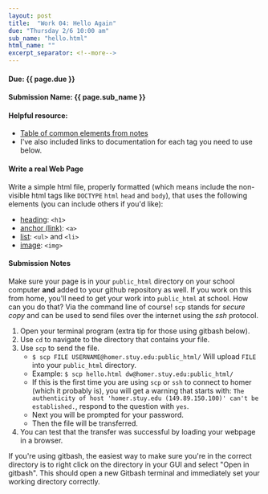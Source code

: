 ```yaml
---
layout: post
title:  "Work 04: Hello Again"
due: "Thursday 2/6 10:00 am"
sub_name: "hello.html"
html_name: ""
excerpt_separator: <!--more-->
---
```


#### Due: {{ page.due }}
#### Submission Name: {{ page.sub_name }}


#### Helpful resource:
- [Table of common elements from notes](https://www.stuycs.org/dwlessons/fcs/selector_view.html?slides=04_html.md#29)
- I've also included links to documentation for each tag you need to use below.


#### Write a real Web Page
Write a simple html file, properly formatted (which means include the non-visible html tags like `DOCTYPE` `html`  `head` and `body`), that uses the following elements (you can include others if you'd like):
 * [heading](https://developer.mozilla.org/en-US/docs/Web/HTML/Element/Heading_Elements): `<h1>`
 * [anchor (link)](https://developer.mozilla.org/en-US/docs/Web/HTML/Element/a): `<a>`
 * [list](https://developer.mozilla.org/en-US/docs/Web/HTML/Element/ul): `<ul>` and `<li>`
 * [image](https://developer.mozilla.org/en-US/docs/Web/HTML/Element/img): `<img>`

#### Submission Notes
Make sure your page is in your `public_html` directory on your school computer __and__ added to your github repository as well. If you work on this from home, you'll need to get your work into `public_html` at school. How can you do that? Via the command line of course! `scp` stands for _secure copy_ and can be used to send files over the internet using the _ssh_ protocol.
1. Open your terminal program (extra tip for those using gitbash below).
2. Use `cd` to navigate to the directory that contains your file.
3. Use `scp` to send the file.
   - `$ scp FILE USERNAME@homer.stuy.edu:public_html/` Will upload `FILE` into your `public_html` directory.
   - Example: `$ scp hello.html dw@homer.stuy.edu:public_html/`
   - If this is the first time you are using `scp` or `ssh` to connect to homer (which it probably is), you will get a warning that starts with: `The authenticity of host 'homer.stuy.edu (149.89.150.100)' can't be established.`, respond to the question with `yes`.
   - Next you will be prompted for your password.
   - Then the file will be transferred.
4. You can test that the transfer was successful by loading your webpage in a browser.

If you're using gitbash, the easiest way to make sure you're in the correct directory is to right click on the directory in your GUI and select "Open in gitbash". This should open a new Gitbash terminal and immediately set your working directory correctly.
